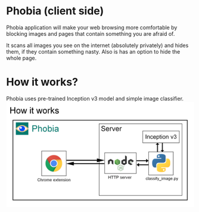 # Phobia (client side)
Phobia application will make your web browsing more comfortable by blocking images and pages that contain something you are afraid of.

It scans all images you see on the internet (absolutely privately) and hides them, if they contain something nasty. Also is has an option to hide the whole page.

# How it works?
Phobia uses pre-trained Inception v3 model and simple image classifier.
![Alt text](images/Structure.png)
